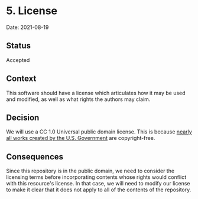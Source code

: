 # 5. License

Date: 2021-08-19

## Status

Accepted

## Context

This software should have a license which articulates how it may be used and modified, as well as what rights the authors may claim.

## Decision

We will use a CC 1.0 Universal public domain license. This is because [nearly all works created by the U.S. Government](https://www.usa.gov/government-works) are copyright-free.

## Consequences

Since this repository is in the public domain, we need to consider the licensing terms before incorporating contents whose rights would conflict with this resource's license. In that case, we will need to modify our license to make it clear that it does not apply to all of the contents of the repository.
